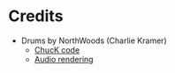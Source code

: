 # Credits

* Drums by NorthWoods (Charlie Kramer)
    * [ChucK code](https://github.com/charliekramer/ChucK/blob/master/Drum%20probs%20x%20sporks.ck) 
    * [Audio rendering](https://soundcloud.com/north_woods/disquiet0429-solitary)
